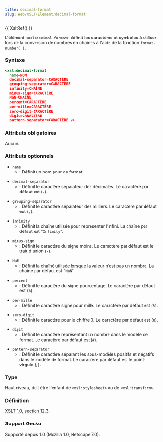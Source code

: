 ```yaml
---
title: decimal-format
slug: Web/XSLT/Element/decimal-format
---
```


{{ XsltRef() }}

L'élément `<xsl:decimal-format>` définit les caractères et symboles à utiliser lors de la conversion de nombres en chaînes à l'aide de la fonction `format-number( )`.

### Syntaxe

```xml
<xsl:decimal-format
  name=NOM
  decimal-separator=CARACTÈRE
  grouping-separator=CARACTÈRE
  infinity=CHAÎNE
  minus-sign=CARACTÈRE
  NaN=CHAÎNE
  percent=CARACTÈRE
  per-mille=CARACTÈRE
  zero-digit=CARACTÈRE
  digit=CARACTÈRE
  pattern-separator=CARACTÈRE />
```

### Attributs obligatoires

Aucun.

### Attributs optionnels

- `name`
  - : Définit un nom pour ce format.

<!---->

- `decimal-separator`
  - : Définit le caractère séparateur des décimales. Le caractère par défaut est (`.`).

<!---->

- `grouping-separator`
  - : Définit le caractère séparateur des milliers. Le caractère par défaut est (`,`).

<!---->

- `infinity`
  - : Définit la chaîne utilisée pour représenter l'infini. La chaîne par défaut est "`Infinity`".

<!---->

- `minus-sign`
  - : Définit le caractère du signe moins. Le caractère par défaut est le trait d'union (`-`).

<!---->

- `NaN`
  - : Définit la chaîné utilisée lorsque la valeur n'est pas un nombre. La chaîne par défaut est "`NaN`".

<!---->

- `percent`
  - : Définit le caractère du signe pourcentage. Le caractère par défaut est (`%`).

<!---->

- `per-mille`
  - : Définit le caractère signe pour mille. Le caractère par défaut est (`‰`).

<!---->

- `zero-digit`
  - : Définit le caractère pour le chiffre 0. Le caractère par défaut est (`0`).

<!---->

- `digit`
  - : Définit le caractère représentant un nombre dans le modèle de format. Le caractère par défaut est (`#`).

<!---->

- `pattern-separator`
  - : Définit le caractère séparant les sous-modèles positifs et négatifs dans le modèle de format. Le caractère par défaut est le point-virgule (`;`).

### Type

Haut niveau, doit être l'enfant de `<xsl:stylesheet>` ou de `<xsl:transform>`.

### Définition

[XSLT 1.0, section 12.3](http://www.w3.org/TR/xslt#format-number).

### Support Gecko

Supporté depuis 1.0 (Mozilla 1.0, Netscape 7.0).
